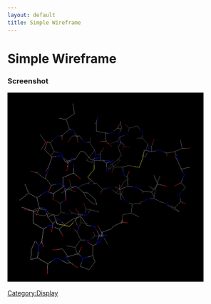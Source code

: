 ```yaml
---
layout: default
title: Simple Wireframe
---
```


# Simple Wireframe

### Screenshot

![](SimpleWire.png "SimpleWire.png")

<Category:Display>

